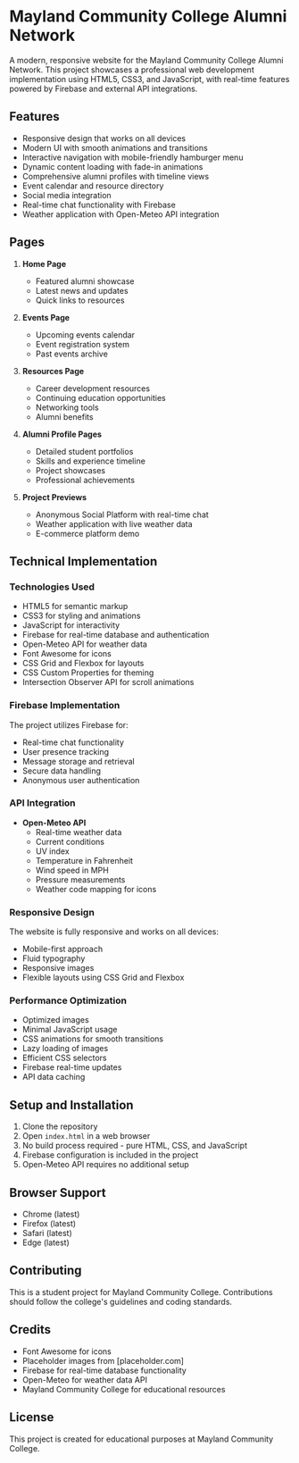 # Mayland Community College Alumni Network

A modern, responsive website for the Mayland Community College Alumni Network. This project showcases a professional web development implementation using HTML5, CSS3, and JavaScript, with real-time features powered by Firebase and external API integrations.

## Features

- Responsive design that works on all devices
- Modern UI with smooth animations and transitions
- Interactive navigation with mobile-friendly hamburger menu
- Dynamic content loading with fade-in animations
- Comprehensive alumni profiles with timeline views
- Event calendar and resource directory
- Social media integration
- Real-time chat functionality with Firebase
- Weather application with Open-Meteo API integration

## Pages

1. **Home Page**
   - Featured alumni showcase
   - Latest news and updates
   - Quick links to resources

2. **Events Page**
   - Upcoming events calendar
   - Event registration system
   - Past events archive

3. **Resources Page**
   - Career development resources
   - Continuing education opportunities
   - Networking tools
   - Alumni benefits

4. **Alumni Profile Pages**
   - Detailed student portfolios
   - Skills and experience timeline
   - Project showcases
   - Professional achievements

5. **Project Previews**
   - Anonymous Social Platform with real-time chat
   - Weather application with live weather data
   - E-commerce platform demo

## Technical Implementation

### Technologies Used

- HTML5 for semantic markup
- CSS3 for styling and animations
- JavaScript for interactivity
- Firebase for real-time database and authentication
- Open-Meteo API for weather data
- Font Awesome for icons
- CSS Grid and Flexbox for layouts
- CSS Custom Properties for theming
- Intersection Observer API for scroll animations

### Firebase Implementation

The project utilizes Firebase for:
- Real-time chat functionality
- User presence tracking
- Message storage and retrieval
- Secure data handling
- Anonymous user authentication

### API Integration

- **Open-Meteo API**
  - Real-time weather data
  - Current conditions
  - UV index
  - Temperature in Fahrenheit
  - Wind speed in MPH
  - Pressure measurements
  - Weather code mapping for icons

### Responsive Design

The website is fully responsive and works on all devices:
- Mobile-first approach
- Fluid typography
- Responsive images
- Flexible layouts using CSS Grid and Flexbox

### Performance Optimization

- Optimized images
- Minimal JavaScript usage
- CSS animations for smooth transitions
- Lazy loading of images
- Efficient CSS selectors
- Firebase real-time updates
- API data caching

## Setup and Installation

1. Clone the repository
2. Open `index.html` in a web browser
3. No build process required - pure HTML, CSS, and JavaScript
4. Firebase configuration is included in the project
5. Open-Meteo API requires no additional setup

## Browser Support

- Chrome (latest)
- Firefox (latest)
- Safari (latest)
- Edge (latest)

## Contributing

This is a student project for Mayland Community College. Contributions should follow the college's guidelines and coding standards.

## Credits

- Font Awesome for icons
- Placeholder images from [placeholder.com]
- Firebase for real-time database functionality
- Open-Meteo for weather data API
- Mayland Community College for educational resources

## License

This project is created for educational purposes at Mayland Community College. 